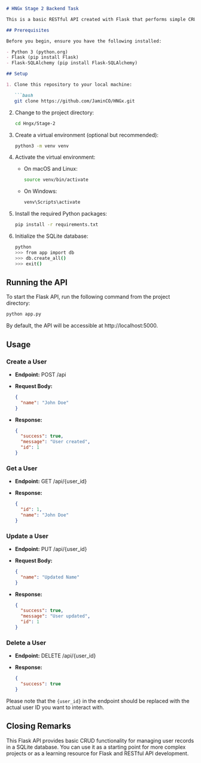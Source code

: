 ```markdown
# HNGx Stage 2 Backend Task

This is a basic RESTful API created with Flask that performs simple CRUD operations. It allows you to create, read, update, and delete user records in a SQLite database.

## Prerequisites

Before you begin, ensure you have the following installed:

- Python 3 (python.org)
- Flask (pip install Flask)
- Flask-SQLAlchemy (pip install Flask-SQLAlchemy)

## Setup

1. Clone this repository to your local machine:

   ```bash
   git clone https://github.com/JaminCO/HNGx.git
   ```

2. Change to the project directory:

   ```bash
   cd Hngx/Stage-2
   ```

3. Create a virtual environment (optional but recommended):

   ```bash
   python3 -m venv venv
   ```

4. Activate the virtual environment:

   - On macOS and Linux:

     ```bash
     source venv/bin/activate
     ```

   - On Windows:

     ```bash
     venv\Scripts\activate
     ```

5. Install the required Python packages:

   ```bash
   pip install -r requirements.txt
   ```

6. Initialize the SQLite database:

   ```bash
   python
   >>> from app import db
   >>> db.create_all()
   >>> exit()
   ```

## Running the API

To start the Flask API, run the following command from the project directory:

```bash
python app.py
```

By default, the API will be accessible at http://localhost:5000.

## Usage

### Create a User

- **Endpoint:** POST /api
- **Request Body:**

  ```json
  {
    "name": "John Doe"
  }
  ```

- **Response:**

  ```json
  {
    "success": true,
    "message": "User created",
    "id": 1
  }
  ```

### Get a User

- **Endpoint:** GET /api/{user_id}

- **Response:**

  ```json
  {
    "id": 1,
    "name": "John Doe"
  }
  ```

### Update a User

- **Endpoint:** PUT /api/{user_id}
- **Request Body:**

  ```json
  {
    "name": "Updated Name"
  }
  ```

- **Response:**

  ```json
  {
    "success": true,
    "message": "User updated",
    "id": 1
  }
  ```

### Delete a User

- **Endpoint:** DELETE /api/{user_id}

- **Response:**

  ```json
  {
    "success": true
  }
  ```
Please note that the `{user_id}` in the endpoint should be replaced with the actual user ID you want to interact with.

## Closing Remarks

This Flask API provides basic CRUD functionality for managing user records in a SQLite database. You can use it as a starting point for more complex projects or as a learning resource for Flask and RESTful API development.
